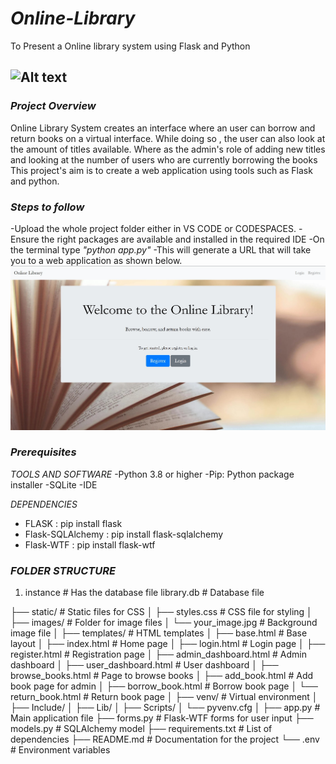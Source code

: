 # *Online-Library*
To Present a Online library system using Flask and Python

![Alt text](lib.jpg)
---

### *Project Overview*

Online Library System creates an interface where an user can borrow and return books on a virtual interface. While doing so , the user can also look at the amount of titles available. Where as the admin's role of adding new titles and looking at the number of users who are currently borrowing the books This project's aim is to create a web application using tools such as Flask and python. 


### *Steps to follow*

-Upload the whole project folder either in VS CODE or CODESPACES.
-Ensure the right packages are available and installed in the required IDE
-On the terminal type *"python app.py"* 
-This will generate a URL that will take you to a web application as shown below.
![Alt text](open1.jpg)

### *Prerequisites*

*TOOLS AND SOFTWARE*
-Python 3.8 or higher
-Pip: Python package installer
-SQLite
-IDE

*DEPENDENCIES*
- FLASK : pip install flask
- Flask-SQLAlchemy : pip install flask-sqlalchemy
- Flask-WTF : pip install flask-wtf


### *FOLDER STRUCTURE*

1) instance                  # Has the database file
       library.db             # Database file



├── static/                    # Static files for CSS
│   ├── styles.css             # CSS file for styling
│   ├── images/                # Folder for image files
│       └── your_image.jpg     # Background image file
│
├── templates/                 # HTML templates
│   ├── base.html              # Base layout
│   ├── index.html             # Home page
│   ├── login.html             # Login page
│   ├── register.html          # Registration page
│   ├── admin_dashboard.html   # Admin dashboard
│   ├── user_dashboard.html    # User dashboard
│   ├── browse_books.html      # Page to browse books
│   ├── add_book.html          # Add book page for admin
│   ├── borrow_book.html       # Borrow book page
│   └── return_book.html       # Return book page
│
├── venv/                      # Virtual environment
│   ├── Include/
│   ├── Lib/
│   ├── Scripts/
│   └── pyvenv.cfg
│
├── app.py                     # Main application file
├── forms.py                   # Flask-WTF forms for user input
├── models.py                  # SQLAlchemy model
├── requirements.txt           # List of dependencies
├── README.md                  # Documentation for the project
└── .env                       # Environment variables
